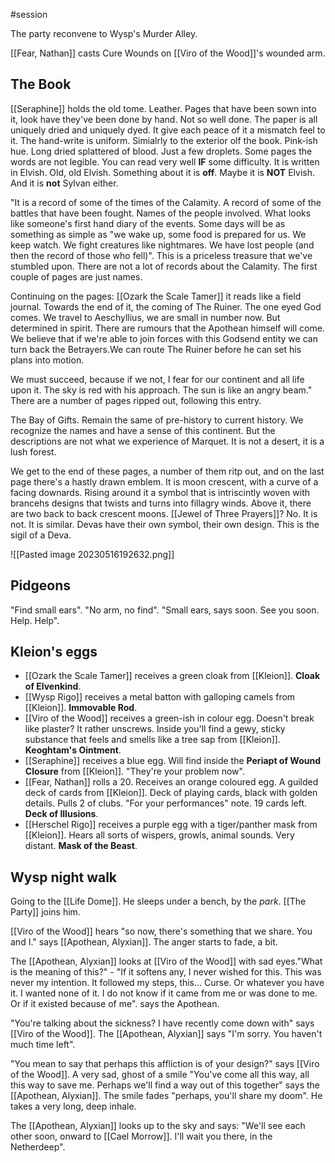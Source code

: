 #session 

The party reconvene to Wysp's Murder Alley.

[[Fear, Nathan]] casts Cure Wounds on [[Viro of the Wood]]'s wounded arm.

## The Book

[[Seraphine]] holds the old tome. Leather. Pages that have been sown into it, look have they've been done by hand. Not so well done. The paper is all uniquely dried and uniquely dyed. It give each peace of it a mismatch feel to it. The hand-write is uniform. Simialrly to the exterior olf the book. Pink-ish hue. Long dried splattered of blood. Just a few droplets. Some pages the words are not legible. You can read very well **IF** some difficulty. It is written in Elvish. Old, old Elvish. Something about it is **off**. Maybe it is **NOT** Elvish. And it is **not** Sylvan either.

"It is a record of some of the times of the Calamity. A record of some of the battles that have been fought. Names of the people involved. What looks like someone's first hand diary of the events. Some days will be as something as simple as "we wake up, some food is prepared for us. We keep watch. We fight creatures like nightmares. We have lost people (and then the record of those who fell)". This is a priceless treasure that we've stumbled upon. There are not a lot of records about the Calamity. The first couple of pages are just names.

Continuing on the pages: [[Ozark the Scale Tamer]] it reads like a field journal. Towards the end of it, the coming of The Ruiner. The one eyed God comes. We travel to Aeschyllius, we are small in number now. But determined in spirit. There are rumours that the Apothean himself will come. We believe that if we're able to join forces with this Godsend entity we can turn back the Betrayers.We can route The Ruiner before he can set his plans into motion.

We must succeed, because if we not, I fear for our continent and all life upon it. The sky is red with his approach. The sun is like an angry beam." There are a number of pages ripped out, following this entry.

The Bay of Gifts. Remain the same of pre-history to current history. We recognize the names and have a sense of this continent. But the descriptions are not what we experience of Marquet. It is not a desert, it is a lush forest.

We get to the end of these pages, a number of them ritp out, and on the last page there's a hastly drawn emblem. It is moon crescent, with a curve of a facing downards. Rising around it a symbol that is intriscintly woven with brancehs designs that twists and turns into fillagry winds. Above it, there are two back to back crescent moons. [[Jewel of Three Prayers]]? No. It is not. It is similar. Devas have their own symbol, their own design. This is the sigil of a Deva.

![[Pasted image 20230516192632.png]]

## Pidgeons

"Find small ears".
"No arm, no find".
"Small ears, says soon. See you soon. Help. Help".

## Kleion's eggs

- [[Ozark the Scale Tamer]] receives a green cloak from [[Kleion]]. **Cloak of Elvenkind**.
- [[Wysp Rigo]] receives a metal batton with galloping camels from [[Kleion]]. **Immovable Rod**.
- [[Viro of the Wood]] receives a green-ish in colour egg. Doesn't break like plaster? It rather unscrews. Inside you'll find a gewy, sticky substance that feels and smells like a tree sap from [[Kleion]]. **Keoghtam's Ointment**.
- [[Seraphine]] receives a blue egg. Will find inside the **Periapt of Wound Closure** from [[Kleion]]. "They're your problem now".
- [[Fear, Nathan]] rolls a 20. Receives an orange coloured egg. A guilded deck of cards from [[Kleion]]. Deck of playing cards, black with golden details. Pulls 2 of clubs. "For your performances" note. 19 cards left. **Deck of Illusions**.
- [[Herschel Rigo]] receives a purple egg with a tiger/panther mask from [[Kleion]]. Hears all sorts of wispers, growls, animal sounds. Very distant. **Mask of the Beast**.

## Wysp night walk

Going to the [[Life Dome]]. He sleeps under a bench, by the *park*. [[The Party]] joins him.

[[Viro of the Wood]] hears "so now, there's something that we share. You and I." says [[Apothean, Alyxian]]. The anger starts to fade, a bit.

The [[Apothean, Alyxian]] looks at [[Viro of the Wood]] with sad eyes."What is the meaning of this?" - "If it softens any, I never wished for this. This was never my intention. It followed my steps, this... Curse. Or whatever you have it. I wanted none of it. I do not know if it came from me or was done to me. Or if it existed because of me". says the Apothean.

"You're talking about the sickness? I have recently come down with" says [[Viro of the Wood]]. The [[Apothean, Alyxian]] says "I'm sorry. You haven't much time left".

"You mean to say that perhaps this affliction is of your design?" says [[Viro of the Wood]]. A very sad, ghost of a smile "You've come all this way, all  this way to save me. Perhaps we'll find a way out of this together" says the [[Apothean, Alyxian]]. The smile fades "perhaps, you'll share my doom". He takes a very long, deep inhale.

The [[Apothean, Alyxian]] looks up to the sky and says: "We'll see each other soon, onward to [[Cael Morrow]]. I'll wait you there, in the Netherdeep".